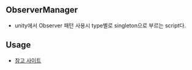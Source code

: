 ## ObserverManager
- unity에서 Observer 패턴 사용시 type별로 singleton으로 부르는 script다.  

## Usage
- [참고 사이트](https://github.com/choisubin/MDG/tree/main/Assets/Scripts/Manager/Notification)  